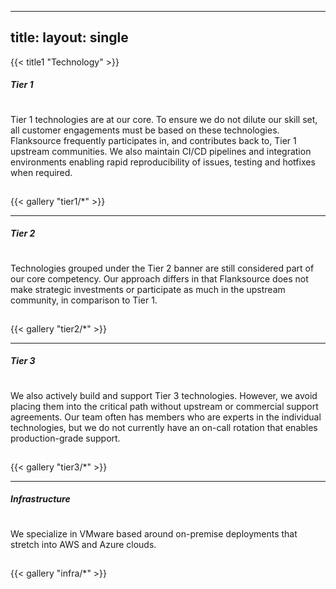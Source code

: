 
---
title:
layout: single
---


<!-- {{< figure  src="tiers.svg" >}} -->

{{< title1 "Technology" >}}
<h5 class="subtitle is-4">Tier 1</h5>
<p style="padding-top: 15px; padding-bottom: 15px;">
Tier 1 technologies are at our core. To ensure we do not dilute our skill set, all customer engagements must be based on these technologies. <br>
Flanksource frequently participates in, and contributes back to, Tier 1 upstream communities. We also maintain CI/CD pipelines and integration environments enabling rapid reproducibility of issues, testing and hotfixes when required. <br></p>
{{< gallery "tier1/*" >}}

<br>
<hr>

<h5 class="subtitle is-4">Tier 2</h5>
<p style="padding-top: 15px; padding-bottom: 15px;">
Technologies grouped under the Tier 2 banner are still considered part of our core competency. Our approach differs in that Flanksource does not make strategic investments or participate as much in the upstream community, in comparison to Tier 1.
</p>
{{< gallery "tier2/*" >}}
<hr>

<h5 class="subtitle is-4">Tier 3</h5>

<p style="padding-top: 15px; padding-bottom: 15px;">
We also actively build and support Tier 3 technologies. However, we avoid placing them into the critical path without upstream or commercial support agreements. Our team often has members who are experts in the individual technologies, but we do not currently have an on-call rotation that enables production-grade support.
</p>
{{< gallery "tier3/*" >}}
<hr>

<h5 class="subtitle is-4">Infrastructure</h5>
<p style="padding-top: 15px; padding-bottom: 15px;">
We specialize in VMware based around on-premise deployments that stretch into AWS and Azure clouds.
</p>
{{< gallery "infra/*" >}}

